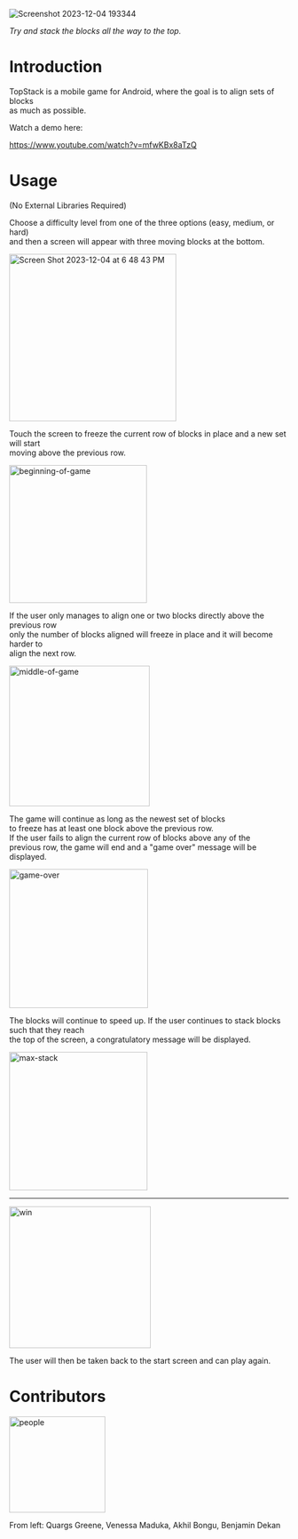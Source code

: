

![Screenshot 2023-12-04 193344](https://github.com/Stack-Game/Movement-Test/assets/60993255/26469b60-94df-4b44-b926-baf008c47144)



*Try and stack the blocks all the way to the top.*


# Introduction

TopStack is a mobile game for Android, where the goal is to align sets of blocks \
as much as possible.

Watch a demo here:

https://www.youtube.com/watch?v=mfwKBx8aTzQ

# Usage 

(No External Libraries Required)

Choose a difficulty level from one of the three options (easy, medium, or hard) \
and then a screen will appear with three moving blocks at the bottom. 

<img width="301" alt="Screen Shot 2023-12-04 at 6 48 43 PM" src="https://github.com/Stack-Game/Movement-Test/assets/60993255/08d6ce98-c7cd-424d-8b3b-53c9bfeae4d3">


Touch the screen to freeze the current row of blocks in place and a new set will start \
moving above the previous row. 

<img width="248" alt="beginning-of-game" src="https://github.com/Stack-Game/Movement-Test/assets/60993255/06c44bbe-7a77-4328-a823-abe93711ba15">


If the user only manages to align one or two blocks directly above the previous row \
only the number of blocks aligned will freeze in place and it will become harder to \
align the next row.

<img width="253" alt="middle-of-game" src="https://github.com/Stack-Game/Movement-Test/assets/60993255/cda1102d-90c5-4c9b-8677-b1567303aa21">

The game will continue as long as the newest set of blocks \
to freeze has at least one block above the previous row. \
If the user fails to align the current row of blocks above any of the \
previous row, the game will end and a "game over" message will be displayed. 

<img width="250" alt="game-over" src="https://github.com/Stack-Game/Movement-Test/assets/60993255/d37facf0-abaa-4252-979e-829fb4b155bb">

The blocks will continue to speed up. If the user continues to stack blocks such that they reach\
the top of the screen, a congratulatory message will be displayed.

<img width="249" alt="max-stack" src="https://github.com/Stack-Game/Movement-Test/assets/60993255/4632e998-5395-4ba0-b839-416d17721c18">

------------------------------- 


<img width="255" alt="win" src="https://github.com/Stack-Game/Movement-Test/assets/60993255/5e40572e-1b08-47e9-8467-fd30fbe60280">


The user will then be taken back to the start screen and can play again.

# Contributors

<img width="173" alt="people" src="https://github.com/Stack-Game/Movement-Test/assets/60993255/0052375f-7da4-424d-bdda-58cbdbd3bd24">


From left: Quargs Greene, Venessa Maduka, Akhil Bongu, Benjamin Dekan

